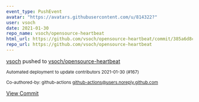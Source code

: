 ```yaml
---
event_type: PushEvent
avatar: "https://avatars.githubusercontent.com/u/814322?"
user: vsoch
date: 2021-01-30
repo_name: vsoch/opensource-heartbeat
html_url: https://github.com/vsoch/opensource-heartbeat/commit/385a6d8c3d0cd6fbb817608622de18866733819f
repo_url: https://github.com/vsoch/opensource-heartbeat
---
```


<a href='https://github.com/vsoch' target='_blank'>vsoch</a> pushed to <a href='https://github.com/vsoch/opensource-heartbeat' target='_blank'>vsoch/opensource-heartbeat</a>

<small>Automated deployment to update contributors 2021-01-30 (#167)

Co-authored-by: github-actions <github-actions@users.noreply.github.com></small>

<a href='https://github.com/vsoch/opensource-heartbeat/commit/385a6d8c3d0cd6fbb817608622de18866733819f' target='_blank'>View Commit</a>